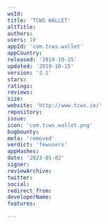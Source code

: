 ```yaml
---
wsId: 
title: 'TCWS WALLET'
altTitle: 
authors: 
users: 10
appId: 'com.tcws.wallet'
appCountry: 
released: '2019-10-15'
updated: '2019-10-15'
version: '2.1'
stars: 
ratings: 
reviews: 
size: 
website: 'http://www.tcws.io/'
repository: 
issue: 
icon: 'com.tcws.wallet.png'
bugbounty: 
meta: 'removed'
verdict: 'fewusers'
appHashes: 
date: '2023-01-02'
signer: 
reviewArchive: 
twitter: 
social: 
redirect_from: 
developerName: 
features: 

---
```


